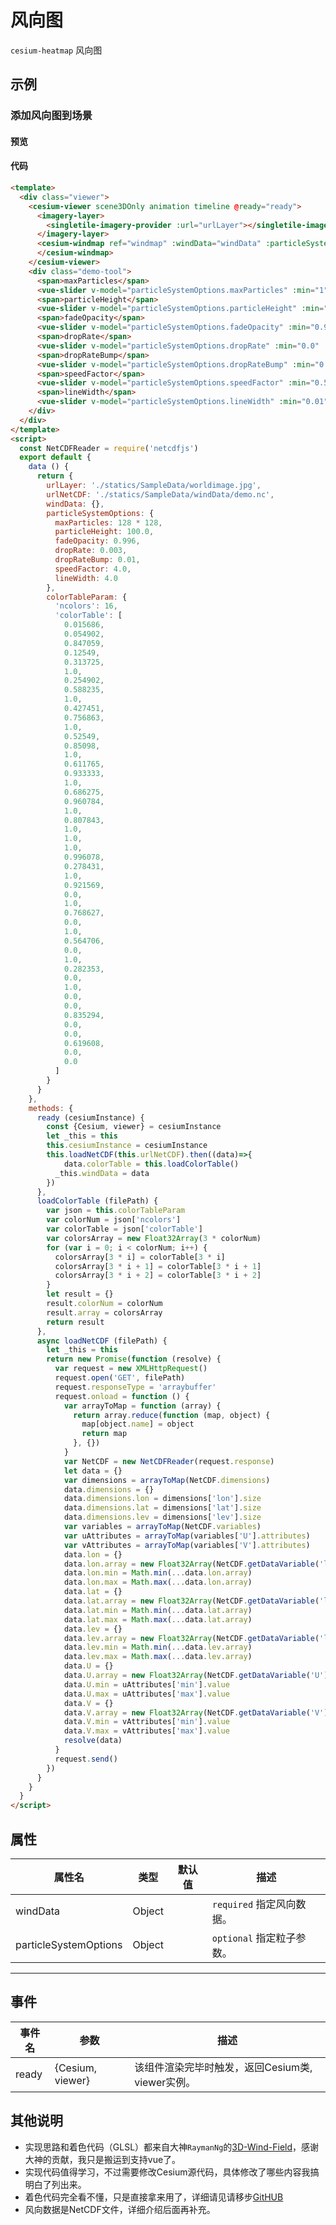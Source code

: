 # 风向图

`cesium-heatmap` 风向图

## 示例

### 添加风向图到场景

#### 预览

<doc-preview>
  <template>
    <div class="viewer">
      <cesium-viewer scene3DOnly animation timeline @ready="ready">
        <imagery-layer>
          <singletile-imagery-provider :url="urlLayer"></singletile-imagery-provider>
        </imagery-layer>
        <cesium-windmap ref="windmap" :windData="windData" :particleSystemOptions="particleSystemOptions">
        </cesium-windmap>
      </cesium-viewer>
      <div class="demo-tool">
        <span>maxParticles</span>
        <vue-slider v-model="particleSystemOptions.maxParticles" :min="1" :max="65536" :interval="1"></vue-slider>
        <span>particleHeight</span>
        <vue-slider v-model="particleSystemOptions.particleHeight" :min="1" :max="10000" :interval="1" ></vue-slider>
        <span>fadeOpacity</span>
        <vue-slider v-model="particleSystemOptions.fadeOpacity" :min="0.90" :max="0.999" :interval="0.001"></vue-slider>
        <span>dropRate</span>
        <vue-slider v-model="particleSystemOptions.dropRate" :min="0.0" :max="0.1" :interval="0.001"></vue-slider>
        <span>dropRateBump</span>
        <vue-slider v-model="particleSystemOptions.dropRateBump" :min="0.0" :max="0.2" :interval="0.001" ></vue-slider>
        <span>speedFactor</span>
        <vue-slider v-model="particleSystemOptions.speedFactor" :min="0.5" :max="100" :interval="0.1"></vue-slider>
        <span>lineWidth</span>
        <vue-slider v-model="particleSystemOptions.lineWidth" :min="0.01" :max="16" :interval="0.01"></vue-slider>
      </div>
    </div>
  </template>
  <script>
    const NetCDFReader = require('netcdfjs')
    export default {
      data () {
        return {
          urlLayer: './statics/SampleData/worldimage.jpg',
          urlNetCDF: './statics/SampleData/windData/demo.nc',
          windData: {},
          particleSystemOptions: {
            maxParticles: 128 * 128,
            particleHeight: 100.0,
            fadeOpacity: 0.996,
            dropRate: 0.003,
            dropRateBump: 0.01,
            speedFactor: 4.0,
            lineWidth: 4.0
          },
          colorTableParam: {
            'ncolors': 16,
            'colorTable': [
              0.015686,
              0.054902,
              0.847059,
              0.12549,
              0.313725,
              1.0,
              0.254902,
              0.588235,
              1.0,
              0.427451,
              0.756863,
              1.0,
              0.52549,
              0.85098,
              1.0,
              0.611765,
              0.933333,
              1.0,
              0.686275,
              0.960784,
              1.0,
              0.807843,
              1.0,
              1.0,
              1.0,
              0.996078,
              0.278431,
              1.0,
              0.921569,
              0.0,
              1.0,
              0.768627,
              0.0,
              1.0,
              0.564706,
              0.0,
              1.0,
              0.282353,
              0.0,
              1.0,
              0.0,
              0.0,
              0.835294,
              0.0,
              0.0,
              0.619608,
              0.0,
              0.0
            ]
          }
        }
      },
      methods: {
        ready (cesiumInstance) {
          const {Cesium, viewer} = cesiumInstance
          let _this = this
          this.cesiumInstance = cesiumInstance
          this.loadNetCDF(this.urlNetCDF).then((data)=>{
             data.colorTable = this.loadColorTable()
            _this.windData = data
          })
        },
        loadColorTable (filePath) {
          var json = this.colorTableParam
          var colorNum = json['ncolors']
          var colorTable = json['colorTable']
          var colorsArray = new Float32Array(3 * colorNum)
          for (var i = 0; i < colorNum; i++) {
            colorsArray[3 * i] = colorTable[3 * i]
            colorsArray[3 * i + 1] = colorTable[3 * i + 1]
            colorsArray[3 * i + 2] = colorTable[3 * i + 2]
          }
          let result = {}
          result.colorNum = colorNum
          result.array = colorsArray
          return result
        },
        async loadNetCDF (filePath) {
          let _this = this
          return new Promise(function (resolve) {
            var request = new XMLHttpRequest()
            request.open('GET', filePath)
            request.responseType = 'arraybuffer'
            request.onload = function () {
              var arrayToMap = function (array) {
                return array.reduce(function (map, object) {
                  map[object.name] = object
                  return map
                }, {})
              }
              var NetCDF = new NetCDFReader(request.response)
              let data = {}
              var dimensions = arrayToMap(NetCDF.dimensions)
              data.dimensions = {}
              data.dimensions.lon = dimensions['lon'].size
              data.dimensions.lat = dimensions['lat'].size
              data.dimensions.lev = dimensions['lev'].size
              var variables = arrayToMap(NetCDF.variables)
              var uAttributes = arrayToMap(variables['U'].attributes)
              var vAttributes = arrayToMap(variables['V'].attributes)
              data.lon = {}
              data.lon.array = new Float32Array(NetCDF.getDataVariable('lon').flat())
              data.lon.min = Math.min(...data.lon.array)
              data.lon.max = Math.max(...data.lon.array)
              data.lat = {}
              data.lat.array = new Float32Array(NetCDF.getDataVariable('lat').flat())
              data.lat.min = Math.min(...data.lat.array)
              data.lat.max = Math.max(...data.lat.array)
              data.lev = {}
              data.lev.array = new Float32Array(NetCDF.getDataVariable('lev').flat())
              data.lev.min = Math.min(...data.lev.array)
              data.lev.max = Math.max(...data.lev.array)
              data.U = {}
              data.U.array = new Float32Array(NetCDF.getDataVariable('U').flat())
              data.U.min = uAttributes['min'].value
              data.U.max = uAttributes['max'].value
              data.V = {}
              data.V.array = new Float32Array(NetCDF.getDataVariable('V').flat())
              data.V.min = vAttributes['min'].value
              data.V.max = vAttributes['max'].value
              resolve(data)
            }
            request.send()
          })
        }
      }
    }
  </script>
</doc-preview>

#### 代码

```html
<template>
  <div class="viewer">
    <cesium-viewer scene3DOnly animation timeline @ready="ready">
      <imagery-layer>
        <singletile-imagery-provider :url="urlLayer"></singletile-imagery-provider>
      </imagery-layer>
      <cesium-windmap ref="windmap" :windData="windData" :particleSystemOptions="particleSystemOptions">
      </cesium-windmap>
    </cesium-viewer>
    <div class="demo-tool">
      <span>maxParticles</span>
      <vue-slider v-model="particleSystemOptions.maxParticles" :min="1" :max="65536" :interval="1"></vue-slider>
      <span>particleHeight</span>
      <vue-slider v-model="particleSystemOptions.particleHeight" :min="1" :max="10000" :interval="1" ></vue-slider>
      <span>fadeOpacity</span>
      <vue-slider v-model="particleSystemOptions.fadeOpacity" :min="0.90" :max="0.999" :interval="0.001"></vue-slider>
      <span>dropRate</span>
      <vue-slider v-model="particleSystemOptions.dropRate" :min="0.0" :max="0.1" :interval="0.001"></vue-slider>
      <span>dropRateBump</span>
      <vue-slider v-model="particleSystemOptions.dropRateBump" :min="0.0" :max="0.2" :interval="0.001" ></vue-slider>
      <span>speedFactor</span>
      <vue-slider v-model="particleSystemOptions.speedFactor" :min="0.5" :max="100" :interval="0.1"></vue-slider>
      <span>lineWidth</span>
      <vue-slider v-model="particleSystemOptions.lineWidth" :min="0.01" :max="16" :interval="0.01"></vue-slider>
    </div>
  </div>
</template>
<script>
  const NetCDFReader = require('netcdfjs')
  export default {
    data () {
      return {
        urlLayer: './statics/SampleData/worldimage.jpg',
        urlNetCDF: './statics/SampleData/windData/demo.nc',
        windData: {},
        particleSystemOptions: {
          maxParticles: 128 * 128,
          particleHeight: 100.0,
          fadeOpacity: 0.996,
          dropRate: 0.003,
          dropRateBump: 0.01,
          speedFactor: 4.0,
          lineWidth: 4.0
        },
        colorTableParam: {
          'ncolors': 16,
          'colorTable': [
            0.015686,
            0.054902,
            0.847059,
            0.12549,
            0.313725,
            1.0,
            0.254902,
            0.588235,
            1.0,
            0.427451,
            0.756863,
            1.0,
            0.52549,
            0.85098,
            1.0,
            0.611765,
            0.933333,
            1.0,
            0.686275,
            0.960784,
            1.0,
            0.807843,
            1.0,
            1.0,
            1.0,
            0.996078,
            0.278431,
            1.0,
            0.921569,
            0.0,
            1.0,
            0.768627,
            0.0,
            1.0,
            0.564706,
            0.0,
            1.0,
            0.282353,
            0.0,
            1.0,
            0.0,
            0.0,
            0.835294,
            0.0,
            0.0,
            0.619608,
            0.0,
            0.0
          ]
        }
      }
    },
    methods: {
      ready (cesiumInstance) {
        const {Cesium, viewer} = cesiumInstance
        let _this = this
        this.cesiumInstance = cesiumInstance
        this.loadNetCDF(this.urlNetCDF).then((data)=>{
            data.colorTable = this.loadColorTable()
          _this.windData = data
        })
      },
      loadColorTable (filePath) {
        var json = this.colorTableParam
        var colorNum = json['ncolors']
        var colorTable = json['colorTable']
        var colorsArray = new Float32Array(3 * colorNum)
        for (var i = 0; i < colorNum; i++) {
          colorsArray[3 * i] = colorTable[3 * i]
          colorsArray[3 * i + 1] = colorTable[3 * i + 1]
          colorsArray[3 * i + 2] = colorTable[3 * i + 2]
        }
        let result = {}
        result.colorNum = colorNum
        result.array = colorsArray
        return result
      },
      async loadNetCDF (filePath) {
        let _this = this
        return new Promise(function (resolve) {
          var request = new XMLHttpRequest()
          request.open('GET', filePath)
          request.responseType = 'arraybuffer'
          request.onload = function () {
            var arrayToMap = function (array) {
              return array.reduce(function (map, object) {
                map[object.name] = object
                return map
              }, {})
            }
            var NetCDF = new NetCDFReader(request.response)
            let data = {}
            var dimensions = arrayToMap(NetCDF.dimensions)
            data.dimensions = {}
            data.dimensions.lon = dimensions['lon'].size
            data.dimensions.lat = dimensions['lat'].size
            data.dimensions.lev = dimensions['lev'].size
            var variables = arrayToMap(NetCDF.variables)
            var uAttributes = arrayToMap(variables['U'].attributes)
            var vAttributes = arrayToMap(variables['V'].attributes)
            data.lon = {}
            data.lon.array = new Float32Array(NetCDF.getDataVariable('lon').flat())
            data.lon.min = Math.min(...data.lon.array)
            data.lon.max = Math.max(...data.lon.array)
            data.lat = {}
            data.lat.array = new Float32Array(NetCDF.getDataVariable('lat').flat())
            data.lat.min = Math.min(...data.lat.array)
            data.lat.max = Math.max(...data.lat.array)
            data.lev = {}
            data.lev.array = new Float32Array(NetCDF.getDataVariable('lev').flat())
            data.lev.min = Math.min(...data.lev.array)
            data.lev.max = Math.max(...data.lev.array)
            data.U = {}
            data.U.array = new Float32Array(NetCDF.getDataVariable('U').flat())
            data.U.min = uAttributes['min'].value
            data.U.max = uAttributes['max'].value
            data.V = {}
            data.V.array = new Float32Array(NetCDF.getDataVariable('V').flat())
            data.V.min = vAttributes['min'].value
            data.V.max = vAttributes['max'].value
            resolve(data)
          }
          request.send()
        })
      }
    }
  }
</script>
```

## 属性

|属性名|类型|默认值|描述|
|------|-----|-----|----|
|windData|Object||`required` 指定风向数据。|
|particleSystemOptions|Object||`optional` 指定粒子参数。|
---

## 事件

|事件名|参数|描述|
|------|----|----|
|ready|{Cesium, viewer}|该组件渲染完毕时触发，返回Cesium类, viewer实例。|

## 其他说明

- 实现思路和着色代码（GLSL）都来自大神`RaymanNg`的[3D-Wind-Field](https://github.com/RaymanNg/3D-Wind-Field)，感谢大神的贡献，我只是搬运到支持vue了。
- 实现代码值得学习，不过需要修改Cesium源代码，具体修改了哪些内容我搞明白了列出来。
- 着色代码完全看不懂，只是直接拿来用了，详细请见请移步[GitHUB](https://github.com/zouyaoji/vue-cesium/tree/gh-pages/statics/SampleData/windData)
- 风向数据是NetCDF文件，详细介绍后面再补充。